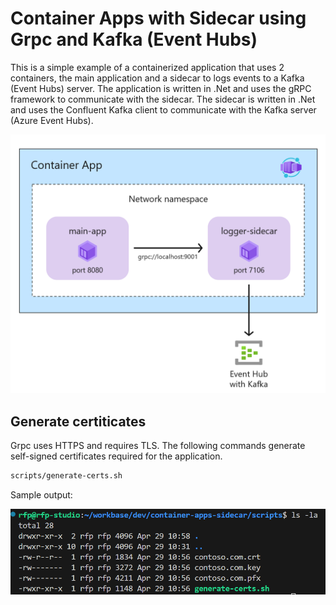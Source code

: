# Container Apps with Sidecar using Grpc and Kafka (Event Hubs)

This is a simple example of a containerized application that uses 2 containers, the main application and a sidecar to logs events to a Kafka (Event Hubs) server. The application is written in .Net and uses the gRPC framework to communicate with the sidecar. The sidecar is written in .Net and uses the Confluent Kafka client to communicate with the Kafka server (Azure Event Hubs).

![alt text](docs/assets/arch.png)

## Generate certiticates

Grpc uses HTTPS and requires TLS. The following commands generate self-signed certificates required for the application.

```bash
scripts/generate-certs.sh
```

Sample output:

![alt text](docs/assets/certs.png)


